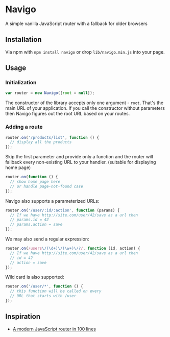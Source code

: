 # Navigo

A simple vanilla JavaScript router with a fallback for older browsers

## Installation

Via npm with `npm install navigo` or drop `lib/navigo.min.js` into your page.

## Usage

### Initialization

```js
var router = new Navigo([root = null]);
```

The constructor of the library accepts only one argument - `root`. That's the main URL of your application. If you call the constructor without parameters then Navigo figures out the root URL based on your routes.

### Adding a route

```js
router.on('/products/list', function () {
  // display all the products
});
```

Skip the first parameter and provide only a function and the router will fallback every non-existing URL to your handler. (suitable for displaying home page)

```js
router.on(function () {
  // show home page here
  // or handle page-not-found case
});
```
Navigo also supports a parameterized URLs:

```js
router.on('/user/:id/:action', function (params) {
  // If we have http://site.com/user/42/save as a url then
  // params.id = 42
  // params.action = save
});
```

We may also send a regular expression:

```js
router.on(/users\/(\d+)\/(\w+)\/?/, function (id, action) {
  // If we have http://site.com/user/42/save as a url then
  // id = 42
  // action = save
});
```

Wild card is also supported:

```js
router.on('/user/*', function () {
  // this function will be called on every
  // URL that starts with /user
});
```

## Inspiration

* [A modern JavaScript router in 100 lines](http://krasimirtsonev.com/blog/article/A-modern-JavaScript-router-in-100-lines-history-api-pushState-hash-url)
